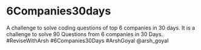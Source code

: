 # 6Companies30days
A challenge to solve coding questions of top 6 companies in 30 days. It is a challenge to solve 90 Questions from 6 companies in 30 Days. #ReviseWithArsh #6Companies30Days #ArshGoyal @arsh_goyal
